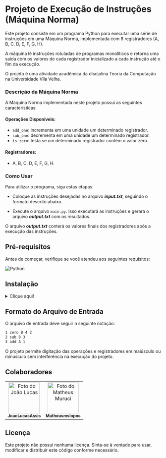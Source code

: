 # Projeto de Execução de Instruções (Máquina Norma)

Este projeto consiste em um programa Python para executar uma série de instruções em uma Máquina Norma, implementada com 8 registradores (A, B, C, D, E, F, G, H).

A máquina lê instruções rotuladas de programas monolíticos e retorna uma saída com os valores de cada registrador inicializado a cada instrução até o fim da execução.

O projeto é uma atividade acadêmica da disciplina Teoria da Computação na Universidade Vila Velha.

### Descrição da Máquina Norma

A Máquina Norma implementada neste projeto possui as seguintes características:

#### Operações Disponíveis:

* `add_one`: incrementa em uma unidade um determinado registrador.
* `sub_one`: decrementa em uma unidade um determinado registrador.
* `is_zero`: testa se um determinado registrador contém o valor zero.
  
#### Registradores:

* A, B, C, D, E, F, G, H.

### Como Usar

Para utilizar o programa, siga estas etapas:

* Coloque as instruções desejadas no arquivo ***input.txt***, seguindo o formato descrito abaixo.

* Execute o arquivo `main.py`. Isso executará as instruções e gerará o arquivo ***output.txt*** com os resultados.

O arquivo ***output.txt*** conterá os valores finais dos registradores após a execução das instruções.

## Pré-requisitos

Antes de começar, verifique se você atendeu aos seguintes requisitos:

![Python](https://img.shields.io/badge/Python-3776AB?style=for-the-badge&logo=python&logoColor=white)

## Instalação
<details>
<summary>Clique aqui!</summary>
<p>

### Pré-requisitos para instalação!

![Git](https://img.shields.io/badge/Git-E34F26?style=for-the-badge&logo=git&logoColor=white)
![Python](https://img.shields.io/badge/Python-3776AB?style=for-the-badge&logo=python&logoColor=white)
--------------------------------------------------------------------------------------------

Para começar, clone o repositório do projeto em seu ambiente local. Siga a etapa abaixo:

* Abra o terminal na pasta onde deseja clonar o repositório.

* Clone o repositório para o seu ambiente local usando o seguinte comando:

```git
git clone https://github.com/JoaoLucasAssis/Maquina_Norma.git
```

> :warning: obs: Certifique-se de ter o git instalado antes de executar o comando no terminal

* Navegue até o diretório do projeto e execute o seguinte comando para rodar o programa:

```python
python .\src\main.py
```

Se tudo estiver correto, o arquivo `output.txt` será criado.
</p>
</details>

## Formato do Arquivo de Entrada

O arquivo de entrada deve seguir a seguinte notação:

```txt
1 zero B 4 2
2 sub B 3
3 add A 1
```
O projeto permite digitação das operações e registradores em maiúsculo ou minúsculo sem interferência na execução do projeto.

## Colaboradores

<table>
  <tr>
    <!-- João Lucas -->
    <td align="center">
      <a href="https://github.com/JoaoLucasAssis">
        <img src="https://encrypted-tbn0.gstatic.com/images?q=tbn:ANd9GcQwxCRWlkfeigdbif83ap111RPNlGARl02wOF5OvW9zUA&s" width="100px;" height="100px;" alt="Foto do João Lucas"/><br>
        <sub>
          <b>JoaoLucasAssis</b>
        </sub>
      </a>
    </td>
    </td>
    <!-- Matheus Muruci -->
    <td align="center">
      <a href="https://github.com/Matheusmslopes">
        <img src="https://avatars.githubusercontent.com/u/100313664?v=4" width="100px;" height="100px;" alt="Foto do Matheus Muruci"/><br>
        <sub>
          <b>Matheusmslopes</b>
        </sub>
      </a>
    </td>
    </td>
  </tr>
</table>

## Licença

Este projeto não possui nenhuma licença. Sinta-se à vontade para usar, modificar e distribuir este código conforme necessário.